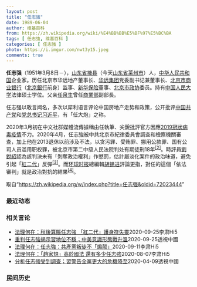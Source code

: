 ```yaml
---
layout: post
title: "任志強"
date: 1989-06-04
author: 维基百科
from: https://zh.wikipedia.org/wiki/%E4%BB%BB%E5%BF%97%E5%BC%BA
tags: [ 任志強, 维基百科 ]
categories: [ 任志強 ]
photo: https://i.imgur.com/nwt3y15.jpeg
comments: true
---
```

<div class="mw-parser-output"><div id="noteTA-3522c7c4" class="noteTA"><div class="noteTA-local"><div data-noteta-code="zh-hans:社会媒体; zh-cn:社交媒体; zh-tw:社群媒體; zh-hk:社交媒體;"></div><div data-noteta-code="zh-hans:博客; zh-cn:博客; zh-tw:部落格; zh-hk:博客;"></div></div></div>

<p><b>任志强</b>（1951年3月8日<span class="useeditintro" title="Template:BLP editintro">－</span>），<a href="/wiki/%E5%B1%B1%E4%B8%9C%E7%9C%81" title="山东省">山东省</a><a href="/wiki/%E6%8E%96%E5%8E%BF" title="掖县">掖县</a>（今天<a href="/wiki/%E5%B1%B1%E4%B8%9C%E7%9C%81" title="山东省">山东省</a><a href="/wiki/%E8%8E%B1%E5%B7%9E%E5%B8%82" title="莱州市">莱州市</a>）人，<a href="/wiki/%E4%B8%AD%E5%8D%8E%E4%BA%BA%E6%B0%91%E5%85%B1%E5%92%8C%E5%9B%BD" title="中华人民共和国">中华人民共和国</a>企业家。历任北京市华远地产董事长、<a href="/wiki/%E5%8C%97%E4%BA%AC%E5%B8%82%E5%8D%8E%E8%BF%9C%E9%9B%86%E5%9B%A2%E6%9C%89%E9%99%90%E5%85%AC%E5%8F%B8" title="北京市华远集团有限公司">华远集团</a>党委副书记兼董事长、<a href="/wiki/%E5%8C%97%E4%BA%AC%E5%B8%82%E5%95%86%E4%B8%9A%E9%93%B6%E8%A1%8C" class="mw-redirect" title="北京市商业银行">北京市商业银行</a>（<a href="/wiki/%E5%8C%97%E4%BA%AC%E9%8A%80%E8%A1%8C" title="北京銀行">北京銀行</a>前身）监事、<a href="/wiki/%E6%96%B0%E8%8F%AF%E4%BF%9D%E9%9A%AA" title="新華保險">新华保险</a>董事、<a href="/wiki/%E4%B8%AD%E5%9B%BD%E4%BA%BA%E6%B0%91%E6%94%BF%E6%B2%BB%E5%8D%8F%E5%95%86%E4%BC%9A%E8%AE%AE%E5%8C%97%E4%BA%AC%E5%B8%82%E5%A7%94%E5%91%98%E4%BC%9A" title="中国人民政治协商会议北京市委员会">北京市政协</a>委员。持有<a href="/wiki/%E4%B8%AD%E5%9B%BD%E4%BA%BA%E6%B0%91%E5%A4%A7%E5%AD%A6" title="中国人民大学">中国人民大学</a>法律硕士学位。父亲<a href="/wiki/%E4%BB%BB%E6%B3%89%E7%94%9F" title="任泉生">任泉生</a>曾任<a href="/wiki/%E4%B8%AD%E8%8F%AF%E4%BA%BA%E6%B0%91%E5%85%B1%E5%92%8C%E5%9C%8B%E5%95%86%E6%A5%AD%E9%83%A8" class="mw-redirect" title="中華人民共和國商業部">商業部</a>副部長。
</p><p>任志强以敢言闻名，多次以犀利语言评论中国房地产走势和政策，公开批评<a href="/wiki/%E4%B8%AD%E5%9B%BD%E5%85%B1%E4%BA%A7%E5%85%9A" title="中国共产党">中国共产党</a>和<a href="/wiki/%E4%B8%AD%E5%9B%BD%E5%85%B1%E4%BA%A7%E5%85%9A%E4%B8%AD%E5%A4%AE%E5%A7%94%E5%91%98%E4%BC%9A%E6%80%BB%E4%B9%A6%E8%AE%B0" title="中国共产党中央委员会总书记">党总书记</a><a href="/wiki/%E4%B9%A0%E8%BF%91%E5%B9%B3" title="习近平">习近平</a>，有「任大炮」之称。
</p><p>2020年3月初在中文社群媒體流傳據稱由任執筆、尖銳批評官方因應<a href="/wiki/2019%E5%86%A0%E7%8A%B6%E7%97%85%E6%AF%92%E7%97%85%E7%96%AB%E6%83%85" title="2019冠状病毒病疫情">2019冠狀病毒疫情</a>不力。2020年4月，任志強被中共北京市紀律委員會調查和檢察機關審查，加上他在2013退休以前涉及不法，以贪污罪、受贿罪、挪用公款罪、国有公司人员滥用职权罪，被北京市第二中级人民法院判处有期徒刑18年<sup id="cite_ref-2" class="reference"><a href="#cite_note-2">[2]</a></sup>。時評員<a href="/wiki/%E5%8A%89%E9%8A%B3%E7%B4%B9" title="劉銳紹">劉銳紹</a>認為該判決未有「剝奪政治權利」作懲罰，估計屬淡化案件的政治味道，避免引起「<a href="/wiki/%E5%A4%AA%E5%AD%90%E9%BB%A8" class="mw-redirect" title="太子黨">紅二代</a>」反彈<sup id="cite_ref-3" class="reference"><a href="#cite_note-3">[3]</a></sup>。而<a href="/wiki/%E7%8E%AF%E7%90%83%E6%97%B6%E6%8A%A5" title="环球时报">环球时报</a>總編輯<a href="/wiki/%E8%83%A1%E9%94%A1%E8%BF%9B" title="胡锡进">胡锡进</a>評論更指，對任的這個「依法審判」就是政治對抗的結果<sup id="cite_ref-4" class="reference"><a href="#cite_note-4">[4]</a></sup>。
</p>
</div><noscript><img src="//zh.wikipedia.org/wiki/Special:CentralAutoLogin/start?type=1x1" alt="" title="" width="1" height="1" style="border: none; position: absolute;"></noscript>
<div class="printfooter">取自“<a dir="ltr" href="https://zh.wikipedia.org/w/index.php?title=任志强&amp;oldid=72023444">https://zh.wikipedia.org/w/index.php?title=任志强&amp;oldid=72023444</a>”</div><div id="recent-news"><h3>最近动态</h3><ul></ul></div><div id="open-opinion"><h3>相关言论</h3><ul><li><a href="https://nodebe4.github.io/opinion/2020-09-25/%E6%B3%95%E7%90%86%E4%BD%95%E5%9C%A8-%E7%A7%8B%E5%BE%8C%E7%AE%97%E8%B3%AC%E4%BB%BB%E5%BF%97%E5%BC%B7-%E7%B4%85%E4%BA%8C%E4%BB%A3-%E8%AD%B7%E8%BA%AB%E7%AC%A6%E5%A4%B1%E9%9D%88/" title="李肃Hi5">法理何在：秋後算賬任志強 「紅二代」護身符失靈</a><time>2020-09-25</time><a class="tag">李肃Hi5</a></li>
<li><a href="https://nodebe4.github.io/opinion/2020-09-25/%E9%87%8D%E5%88%A4%E4%BB%BB%E5%BF%97%E5%BC%B7%E6%8F%AD%E7%A4%BA%E7%BF%92%E5%9C%B0%E4%BD%8D%E4%B8%8D%E7%A9%A9-%E4%B8%AD%E7%BE%8E%E6%84%8F%E8%AD%98%E5%BD%A2%E6%85%8B%E6%88%B0%E5%8D%87%E6%BA%AB/" title="透視中國">重判任志強揭示習地位不穩；中美意識形態戰升溫</a><time>2020-09-25</time><a class="tag">透視中國</a></li>
<li><a href="https://nodebe4.github.io/opinion/2020-09-11/%E6%B3%95%E7%90%86%E4%BD%95%E5%9C%A8-%E4%BB%BB%E5%BF%97%E5%BC%B7-%E5%85%B1%E7%94%A2%E9%BB%A8%E5%8F%9B%E5%BE%92%E4%B8%8D-%E7%85%BD%E9%A2%A0/" title="李肃Hi5">法理何在：任志強：共產黨叛徒不「煽颠」</a><time>2020-09-11</time><a class="tag">李肃Hi5</a></li>
<li><a href="https://nodebe4.github.io/opinion/2020-08-07/%E6%B3%95%E7%90%86%E4%BD%95%E5%9C%A8-%E8%B6%99%E5%AE%B6%E8%A6%8F-%E9%AB%98%E6%96%BC%E5%9C%8B%E6%B3%95-%E9%82%84%E6%9C%89%E5%A4%9A%E5%B0%91%E4%BB%BB%E5%BF%97%E5%BC%B7/" title="李肃Hi5">法理何在：「趙家規」高於國法 還有多少任志強</a><time>2020-08-07</time><a class="tag">李肃Hi5</a></li>
<li><a href="https://nodebe4.github.io/opinion/2020-04-09/%E5%88%86%E6%9E%90%E4%BB%BB%E5%BF%97%E5%BC%B7%E5%8F%97%E5%88%B0%E8%AA%BF%E6%9F%A5-%E7%BF%92%E8%AD%A6%E5%91%8A%E5%85%A8%E9%BB%A8%E6%9B%B4%E5%A4%A7%E7%9A%84%E5%8D%B1%E6%A9%9F%E9%99%8D%E8%87%B3/" title="透視中國">分析任志強受到調查；習警告全黨更大的危機降至</a><time>2020-04-09</time><a class="tag">透視中國</a></li>
</ul></div><div id="mjls-record"><h3>民间历史</h3><ul></ul></div>
